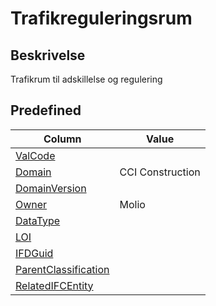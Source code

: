 # Trafikreguleringsrum

## Beskrivelse

Trafikrum til adskillelse og regulering

## Predefined

| Column                                                              | Value            |
| ------------------------------------------------------------------- | ---------------- |
| [ValCode](../../Attributes/ValCode.md)                              |                  |
| [Domain](../../Attributes/Domain.md)                                | CCI Construction |
| [DomainVersion](../../Attributes/DomainVersion.md)                  |                  |
| [Owner](../../Attributes/Owner.md)                                  | Molio            |
| [DataType](../../Attributes/DataType.md)                            |                  |
| [LOI](../../Attributes/LOI.md)                                      |                  |
| [IFDGuid](../../Attributes/IFDGuid.md)                              |                  |
| [ParentClassification](../../Attributes/IFCParentClassification.md) |                  |
| [RelatedIFCEntity](../../Attributes/RelatedIFCEntity.md)            |                  |
